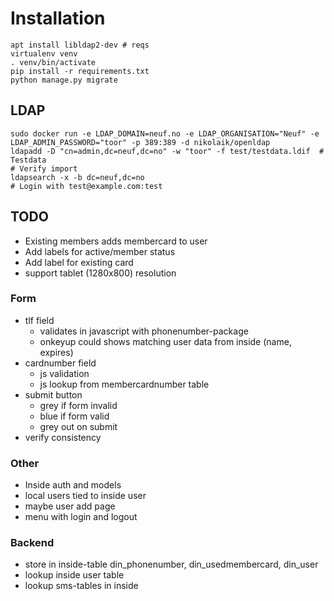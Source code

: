 # Installation
    apt install libldap2-dev # reqs
    virtualenv venv
    . venv/bin/activate
    pip install -r requirements.txt
    python manage.py migrate


## LDAP
    sudo docker run -e LDAP_DOMAIN=neuf.no -e LDAP_ORGANISATION="Neuf" -e LDAP_ADMIN_PASSWORD="toor" -p 389:389 -d nikolaik/openldap
    ldapadd -D "cn=admin,dc=neuf,dc=no" -w "toor" -f test/testdata.ldif  # Testdata
    # Verify import
    ldapsearch -x -b dc=neuf,dc=no
    # Login with test@example.com:test

## TODO
* Existing members adds membercard to user
* Add labels for active/member status
* Add label for existing card
* support tablet (1280x800) resolution

### Form
* tlf field
    * validates in javascript with phonenumber-package
    * onkeyup could shows matching user data from inside (name, expires)
* cardnumber field
    * js validation
    * js lookup from membercardnumber table
* submit button
    * grey if form invalid
    * blue if form valid
    * grey out on submit
* verify consistency

### Other
* Inside auth and models
* local users tied to inside user
* maybe user add page
* menu with login and logout

### Backend
* store in inside-table din_phonenumber, din_usedmembercard, din_user
* lookup inside user table
* lookup sms-tables in inside

